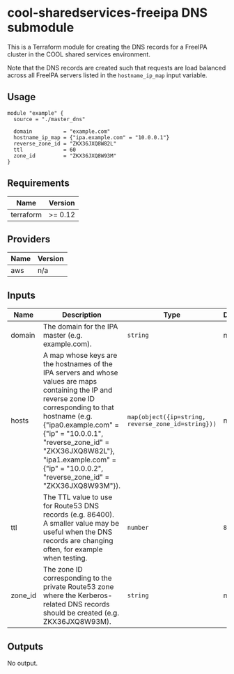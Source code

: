 # cool-sharedservices-freeipa DNS submodule #

This is a Terraform module for creating the DNS records for a FreeIPA
cluster in the COOL shared services environment.

Note that the DNS records are created such that requests are load
balanced across all FreeIPA servers listed in the `hostname_ip_map`
input variable.

## Usage ##

```hcl
module "example" {
  source = "./master_dns"

  domain          = "example.com"
  hostname_ip_map = {"ipa.example.com" = "10.0.0.1"}
  reverse_zone_id = "ZKX36JXQ8W82L"
  ttl             = 60
  zone_id         = "ZKX36JXQ8W93M"
}
```

## Requirements ##

| Name | Version |
|------|---------|
| terraform | >= 0.12 |

## Providers ##

| Name | Version |
|------|---------|
| aws | n/a |

## Inputs ##

| Name | Description | Type | Default | Required |
|------|-------------|------|---------|:--------:|
| domain | The domain for the IPA master (e.g. example.com). | `string` | n/a | yes |
| hosts | A map whose keys are the hostnames of the IPA servers and whose values are maps containing the IP and reverse zone ID corresponding to that hostname (e.g. {"ipa0.example.com" = {"ip" = "10.0.0.1", "reverse_zone_id" = "ZKX36JXQ8W82L"}, "ipa1.example.com" = {"ip" = "10.0.0.2", "reverse_zone_id" = "ZKX36JXQ8W93M"}). | `map(object({ip=string, reverse_zone_id=string}))` | n/a | yes |
| ttl | The TTL value to use for Route53 DNS records (e.g. 86400).  A smaller value may be useful when the DNS records are changing often, for example when testing. | `number` | `86400` | no |
| zone_id | The zone ID corresponding to the private Route53 zone where the Kerberos-related DNS records should be created (e.g. ZKX36JXQ8W93M). | `string` | n/a | yes |

## Outputs ##

No output.
